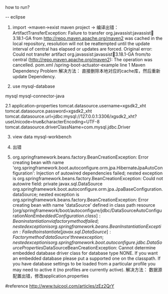 how to run?

-- eclipse
1. import ->maven->exist maven project ->
编译出错：
ArtifactTransferException: Failure to transfer org.javassist:javassist:jar:3.18.1-GA from http://repo.maven.apache.org/maven2 was cached in the local repository, resolution will not be reattempted until the update interval of central has elapsed or updates are forced. Original error: Could not transfer artifact org.javassist:javassist:jar:3.18.1-GA from/to central (http://repo.maven.apache.org/maven2): The operation was cancelled.	pom.xml	/spring-boot-actuator-example	line 1	Maven Dependency Problem
解决方法：
直接删除本地对应的cache库，然后重新update Dependency.

2. use mysql-database 
  <dependency>
    <groupId>mysql</groupId>
    <artifactId>mysql-connector-java</artifactId>
  </dependency>

2.1 application-properties
tomcat.datasource.username=xgsdk2_xht
tomcat.datasource.password=xgsdk2_xht
tomcat.datasource.url=jdbc:mysql://127.0.0.1:3306/xgsdk2_xht?useUnicode=true&characterEncoding=UTF-8
tomcat.datasource.driverClassName=com.mysql.jdbc.Driver


3. view data
mysql-workbench

4. 出错
5. org.springframework.beans.factory.BeanCreationException: Error creating bean with name 'org.springframework.boot.autoconfigure.orm.jpa.HibernateJpaAutoConfiguration': Injection of autowired dependencies failed; nested exception is org.springframework.beans.factory.BeanCreationException: Could not autowire field: private javax.sql.DataSource org.springframework.boot.autoconfigure.orm.jpa.JpaBaseConfiguration.dataSource; nested exception is org.springframework.beans.factory.BeanCreationException: Error creating bean with name 'dataSource' defined in class path resource [org/springframework/boot/autoconfigure/jdbc/DataSourceAutoConfiguration$NonEmbeddedConfiguration.class]: Bean instantiation via factory method failed; nested exception is org.springframework.beans.BeanInstantiationException: Failed to instantiate [javax.sql.DataSource]: Factory method 'dataSource' threw exception; nested exception is org.springframework.boot.autoconfigure.jdbc.DataSourceProperties$DataSourceBeanCreationException: Cannot determine embedded database driver class for database type NONE. If you want an embedded database please put a supported one on the classpath. If you have database settings to be loaded from a particular profile you may need to active it (no profiles are currently active).
解决方法：
数据源配置出错，修改application.properties 

#reference
http://www.tuicool.com/articles/zEz2QrY



